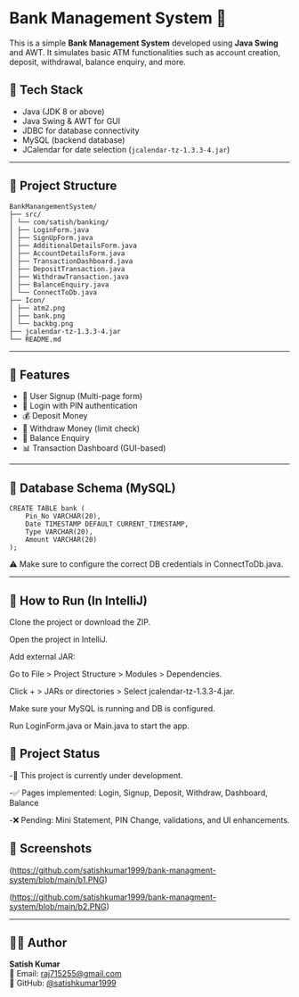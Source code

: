 # Bank Management System 🏦

This is a simple **Bank Management System** developed using **Java Swing** and AWT. It simulates basic ATM functionalities such as account creation, deposit, withdrawal, balance enquiry, and more.

## 🔧 Tech Stack

- Java (JDK 8 or above)
- Java Swing & AWT for GUI
- JDBC for database connectivity
- MySQL (backend database)
- JCalendar for date selection (`jcalendar-tz-1.3.3-4.jar`)

---

## 📁 Project Structure
```
BankManangementSystem/
├── src/
│ └── com/satish/banking/
│ ├── LoginForm.java
│ ├── SignUpForm.java
│ ├── AdditionalDetailsForm.java
│ ├── AccountDetailsForm.java
│ ├── TransactionDashboard.java
│ ├── DepositTransaction.java
│ ├── WithdrawTransaction.java
│ ├── BalanceEnquiry.java
│ └── ConnectToDb.java
├── Icon/
│ ├── atm2.png
│ ├── bank.png
│ └── backbg.png
├── jcalendar-tz-1.3.3-4.jar
└── README.md
```


---

## 🧾 Features

- 📝 User Signup (Multi-page form)
- 🔐 Login with PIN authentication
- 💰 Deposit Money
- 🏧 Withdraw Money (limit check)
- 📄 Balance Enquiry
- 📊 Transaction Dashboard (GUI-based)

---

## 💽 Database Schema (MySQL)

```
CREATE TABLE bank (
    Pin_No VARCHAR(20),
    Date TIMESTAMP DEFAULT CURRENT_TIMESTAMP,
    Type VARCHAR(20),
    Amount VARCHAR(20)
);
```
⚠️ Make sure to configure the correct DB credentials in ConnectToDb.java.

---

## 🔌 How to Run (In IntelliJ)
 Clone the project or download the ZIP.

 Open the project in IntelliJ.

 Add external JAR:

 Go to File > Project Structure > Modules > Dependencies.

 Click + > JARs or directories > Select jcalendar-tz-1.3.3-4.jar.

 Make sure your MySQL is running and DB is configured.

 Run LoginForm.java or Main.java to start the app.

## 🚧 Project Status
 -🔧 This project is currently under development.
 
 -✅ Pages implemented: Login, Signup, Deposit, Withdraw, Dashboard, Balance

 -❌ Pending: Mini Statement, PIN Change, validations, and UI enhancements.

## 📸 Screenshots
(https://github.com/satishkumar1999/bank-managment-system/blob/main/b1.PNG)

(https://github.com/satishkumar1999/bank-managment-system/blob/main/b2.PNG)

---

## 🙋‍♂️ Author

**Satish Kumar**  
📧 Email: raj715255@gmail.com  
🔗 GitHub: [@satishkumar1999](https://github.com/satishkumar1999)




















